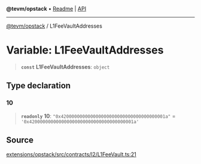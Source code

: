 **@tevm/opstack** • [Readme](../README.md) \| [API](../globals.md)

***

[@tevm/opstack](../README.md) / L1FeeVaultAddresses

# Variable: L1FeeVaultAddresses

> **`const`** **L1FeeVaultAddresses**: `object`

## Type declaration

### 10

> **`readonly`** **10**: `"0x420000000000000000000000000000000000001a"` = `'0x420000000000000000000000000000000000001a'`

## Source

[extensions/opstack/src/contracts/l2/L1FeeVault.ts:21](https://github.com/evmts/tevm-monorepo/blob/main/extensions/opstack/src/contracts/l2/L1FeeVault.ts#L21)
